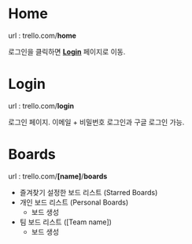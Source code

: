 # Home
url : trello.com/**home**

로그인을 클릭하면 [**Login**](#login) 페이지로 이동.

# <a name="login"></a>Login
url : trello.com/**login**

로그인 페이지. 이메일 + 비밀번호 로그인과 구글 로그인 가능.

# Boards
url : trello.com/**[name]**/**boards**

* 즐겨찾기 설정한 보드 리스트 (Starred Boards)
* 개인 보드 리스트 (Personal Boards)
  * 보드 생성
* 팀 보드 리스트 ([Team name])
  * 보드 생성
